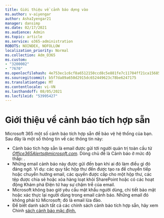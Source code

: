 ```yaml
---
title: Giới thiệu về cảnh báo dựng vào
ms.author: v-aiyengar
author: AshaIyengar21
manager: dansimp
ms.date: 02/17/2021
ms.audience: Admin
ms.topic: article
ms.service: o365-administration
ROBOTS: NOINDEX, NOFOLLOW
localization_priority: Normal
ms.collection: Adm_O365
ms.custom:
- "3200002"
- "7670"
ms.openlocfilehash: 4e753ec1c6cf8a6512150ccd8c5e881fe7c11704ff21ca15685a505a8f106da2
ms.sourcegitcommit: b5f7da89a650d2915dc652449623c78be6247175
ms.translationtype: MT
ms.contentlocale: vi-VN
ms.lasthandoff: 08/05/2021
ms.locfileid: "53995427"
---
```

# <a name="about-built-in-alerts"></a>Giới thiệu về cảnh báo tích hợp sẵn

Microsoft 365 một số cảnh báo tích hợp sẵn để bảo vệ hệ thống của bạn. Sau đây là một số thông tin về các thông tin này:

- Cảnh báo tích hợp sẵn là email được gửi tới người quản trị toàn cầu từ *Office365Alerts@microsoft.com.* Dòng chủ đề là Cảnh báo ở mức độ thấp: <name of alert policy> .
- Những email cảnh báo này được gửi đến bạn khi ai đó làm điều gì đó đáng ngờ. Ví dụ: các quy tắc hộp thư đến được tạo ra để chuyển tiếp hoặc chuyển hướng email, các quyền được cấp cho một hộp thư, các tệp được chia sẻ hoặc xóa hàng loạt khỏi SharePoint hoặc có các hoạt động Khám phá Điện tử hay sự chậm trễ của email.
- Microsoft không bao giờ yêu cầu mật khẩu người dùng, chi tiết bảo mật hoặc xác thực lại người dùng trong email cảnh báo. Những email đó không phải từ Microsoft; đó là email lừa đảo.
- Để biết danh sách tất cả các chính sách cảnh báo tích hợp sẵn, hãy xem Chính [sách cảnh báo mặc định.](https://go.microsoft.com/fwlink/?linkid=2103170)